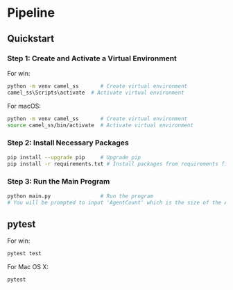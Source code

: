 # Pipeline

## Quickstart

### Step 1: Create and Activate a Virtual Environment

For win:

```bash
python -m venv camel_ss       # Create virtual environment
camel_ss\Scripts\activate  # Activate virtual environment
```

For macOS:

```bash
python -m venv camel_ss       # Create virtual environment
source camel_ss/bin/activate  # Activate virtual environment
```

### Step 2: Install Necessary Packages

```bash
pip install --upgrade pip     # Upgrade pip
pip install -r requirements.txt # Install packages from requirements file
```

### Step 3: Run the Main Program

```bash
python main.py                # Run the program
# You will be prompted to input 'AgentCount' which is the size of the AI-Society/Sandbox
```

## pytest

For win:

```bash
pytest test
```

For Mac OS X:

```bash
pytest
```
